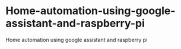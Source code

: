 # Home-automation-using-google-assistant-and-raspberry-pi
Home automation using google assistant and raspberry pi

